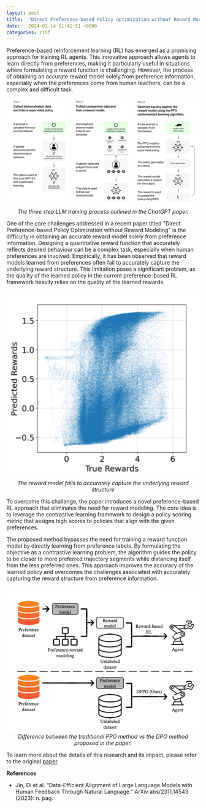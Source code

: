 ```yaml
---
layout: post
title:  "Direct Preference-based Policy Optimization without Reward Modeling"
date:   2024-01-14 11:41:51 +0000
categories: rlhf
---
```


Preference-based reinforcement learning (RL) has emerged as a promising approach for training RL agents. This innovative approach allows agents to learn directly from preferences, making it particularly useful in situations where formulating a reward function is challenging. However, the process of obtaining an accurate reward model solely from preference information, especially when the preferences come from human teachers, can be a complex and difficult task.

<p align="center">
  <img alt="img-name" src="/docs/assets/dpo/img1.png" width="900">
  <br>
    <em>The three step LLM training process outlined in the ChatGPT paper.</em>
</p>

One of the core challenges addressed in a recent paper titled "Direct Preference-based Policy Optimization without Reward Modeling" is the difficulty in obtaining an accurate reward model solely from preference information. Designing a quantitative reward function that accurately reflects desired behaviour can be a complex task, especially when human preferences are involved. Empirically, it has been observed that reward models learned from preferences often fail to accurately capture the underlying reward structure. This limitation poses a significant problem, as the quality of the learned policy in the current preference-based RL framework heavily relies on the quality of the learned rewards.

<p align="center">
  <img alt="img-name" src="/docs/assets/dpo/img2.png" width="900">
  <br>
    <em>The reward model fails to accurately capture the underlying reward structure</em>
</p>

To overcome this challenge, the paper introduces a novel preference-based RL approach that eliminates the need for reward modeling. The core idea is to leverage the contrastive learning framework to design a policy scoring metric that assigns high scores to policies that align with the given preferences.

The proposed method bypasses the need for training a reward function model by directly learning from preference labels. By formulating the objective as a contrastive learning problem, the algorithm guides the policy to be closer to more preferred trajectory segments while distancing itself from the less preferred ones. This approach improves the accuracy of the learned policy and overcomes the challenges associated with accurately capturing the reward structure from preference information.

<p align="center">
  <img alt="img-name" src="/docs/assets/dpo/img3.png" width="900">
  <br>
    <em>Difference between the traditional PPO method vs the DPO method proposed in the paper.</em>
</p>


To learn more about the details of this research and its impact, please refer to the original [paper][paper-link].

**References**

- Jin, Di et al. “Data-Efficient Alignment of Large Language Models with Human Feedback Through Natural Language.” ArXiv abs/2311.14543 (2023): n. pag.

[paper-link]: https://arxiv.org/pdf/2311.14543.pdf
